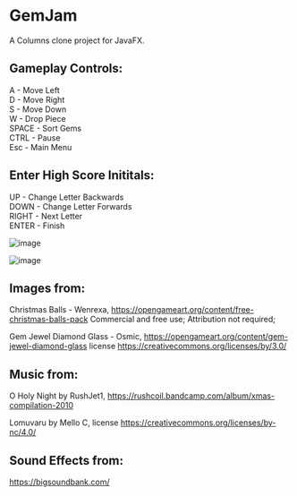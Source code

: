 # GemJam

A Columns clone project for JavaFX. 

## Gameplay Controls: 
A - Move Left  
D - Move Right  
S - Move Down  
W - Drop Piece  
SPACE - Sort Gems  
CTRL - Pause  
Esc - Main Menu  

## Enter High Score Inititals:  
UP - Change Letter Backwards  
DOWN - Change Letter Forwards  
RIGHT - Next Letter  
ENTER - Finish  
  
![image](https://user-images.githubusercontent.com/33186063/142010820-791507a3-1f71-42a9-9d7a-12736f397d01.png)

![image](https://user-images.githubusercontent.com/33186063/142011208-68d547ee-5172-4050-9b7b-7a0d56f9dbbc.png)

## Images from: 
Christmas Balls - Wenrexa, https://opengameart.org/content/free-christmas-balls-pack Commercial and free use; Attribution not required;

Gem Jewel Diamond Glass - Osmic, https://opengameart.org/content/gem-jewel-diamond-glass license https://creativecommons.org/licenses/by/3.0/

## Music from:
O Holy Night by RushJet1, https://rushcoil.bandcamp.com/album/xmas-compilation-2010

Lomuvaru by Mello C, license https://creativecommons.org/licenses/by-nc/4.0/

## Sound Effects from:
https://bigsoundbank.com/
